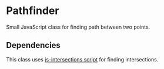 Pathfinder
==========

Small JavaScript class for finding path between two points.

Dependencies
------------

This class uses [js-intersections script](https://github.com/thelonious/js-intersections "js-intersections") for finding intersections.